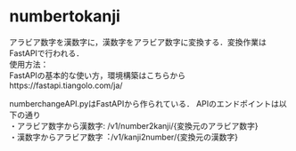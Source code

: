 # numbertokanji
アラビア数字を漢数字に，漢数字をアラビア数字に変換する．変換作業はFastAPIで行われる．
<br>
使用方法：<br>
FastAPIの基本的な使い方，環境構築はこちらからhttps://fastapi.tiangolo.com/ja/

numberchangeAPI.pyはFastAPIから作られている．
APIのエンドポイントは以下の通り
<br>
・アラビア数字から漢数字: /v1/number2kanji/{変換元のアラビア数字}<br>
・漢数字からアラビア数字︓/v1/kanji2number/{変換元の漢数字}<br>
